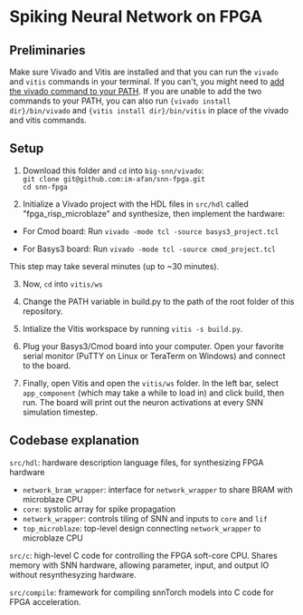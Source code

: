 # Spiking Neural Network on FPGA

## Preliminaries

Make sure Vivado and Vitis are installed and that you can run the `vivado` and `vitis` commands in your terminal. 
If you can't, you might need to [add the vivado command to your PATH](https://docs.amd.com/r/2021.2-English/ug892-vivado-design-flows-overview/Launching-the-Vivado-IDE-from-the-Command-Line-on-Windows-or-Linux).
If you are unable to add the two commands to your PATH, you can also run `{vivado install dir}/bin/vivado` and `{vitis install dir}/bin/vitis`
in place of the vivado and vitis commands.

## Setup

1. Download this folder and `cd` into `big-snn/vivado`:\
	`git clone git@github.com:im-afan/snn-fpga.git`\
	`cd snn-fpga`

2. Initialize a Vivado project with the HDL files in `src/hdl` called "fpga\_risp\_microblaze" 
and synthesize, then implement the hardware: 

 * For Cmod board: Run `vivado -mode tcl -source basys3_project.tcl`

 * For Basys3 board: Run `vivado -mode tcl -source cmod_project.tcl`

This step may take several minutes (up to ~30 minutes).

3. Now, `cd` into `vitis/ws`

4. Change the PATH variable in build.py to the path of the root folder of this repository.

5. Intialize the Vitis workspace by running `vitis -s build.py`.

6. Plug your Basys3/Cmod board into your computer. Open your favorite serial monitor 
(PuTTY on Linux or TeraTerm on Windows) and connect to the board.

7. Finally, open Vitis and open the `vitis/ws` folder. In the left bar, select 
`app_component` (which may take a while to load in) and click build, then run. The board will print out
the neuron activations at every SNN simulation timestep.

## Codebase explanation

`src/hdl`: hardware description language files, for synthesizing FPGA hardware
 * `network_bram_wrapper`: interface for `network_wrapper` to share BRAM with microblaze CPU
 * `core`: systolic array for spike propagation
 * `network_wrapper`: controls tiling of SNN and inputs to `core` and `lif`
 * `top_microblaze`: top-level design connecting `network_wrapper` to microblaze CPU

`src/c`: high-level C code for controlling the FPGA soft-core CPU. 
Shares memory with SNN hardware, allowing parameter, input, and output IO without resynthesyzing hardware.

`src/compile`: framework for compiling snnTorch models into C code for FPGA acceleration.
